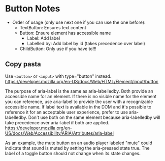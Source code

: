 # Button Notes

- Order of usage (only use next one if you can use the one before):
  - TextButton: Ensures text content
  - Button: Ensure element has accessible name
    - Label: Add label
    - Labelled by: Add label by id (takes precedence over label)
  - ChildButton: Only use if you have to!!!

## Copy pasta

Use `<button>` or `<input>` with type="button" instead.
<https://developer.mozilla.org/en-US/docs/Web/HTML/Element/input/button>

The purpose of aria-label is the same as aria-labelledby. Both provide an accessible name for an element. If there is no visible name for the element you can reference, use aria-label to provide the user with a recognizable accessible name. If label text is available in the DOM and it's possible to reference it for an acceptable user experience, prefer to use aria-labelledby. Don't use both on the same element because aria-labelledby will take precedence over aria-label if both are applied.
<https://developer.mozilla.org/en-US/docs/Web/Accessibility/ARIA/Attributes/aria-label>

As an example, the mute button on an audio player labeled "mute" could indicate that sound is muted by setting the aria-pressed state true. The label of a toggle button should not change when its state changes.
